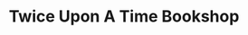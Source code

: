 ---
title: "Twice Upon A Time Bookshop"
url: /grand-junction/twice-upon-a-time-bookshop/
shop: books
---